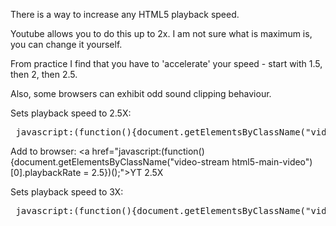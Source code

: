 There is a way to increase any HTML5 playback speed.

Youtube allows you to do this up to 2x.
I am not sure what is maximum is, you can change it yourself.

From practice I find that you have to 'accelerate' your speed - start with 1.5, then 2, then 2.5.

Also, some browsers can exhibit odd sound clipping behaviour.

Sets playback speed to 2.5X:
<pre> javascript:(function(){document.getElementsByClassName("video-stream html5-main-video")[0].playbackRate = 2.5})(); </pre>
Add to browser: <a href="javascript:(function(){document.getElementsByClassName("video-stream html5-main-video")[0].playbackRate = 2.5})();">YT 2.5X</a>

Sets playback speed to 3X:
<pre> javascript:(function(){document.getElementsByClassName("video-stream html5-main-video")[0].playbackRate = 3.0})();</pre>

